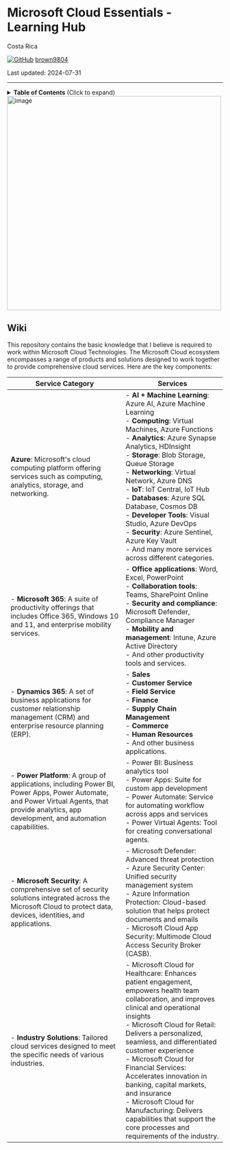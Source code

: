 # Microsoft Cloud Essentials - Learning Hub

Costa Rica

[![GitHub](https://img.shields.io/badge/--181717?logo=github&logoColor=ffffff)](https://github.com/)
[brown9804](https://github.com/brown9804)

Last updated: 2024-07-31

----------

<details>
<summary><b>Table of Contents</b> (Click to expand)</summary>

1. [Azure](./0_Azure/)  <br/>
    - [Azure Fundamentals](./0_Azure/0_AzureFundamentals/README.md)
    - [Azure Data](./0_Azure/1_AzureData/README.md)
    - [Azure Analytics](./0_Azure/2_AzureAnalytics/README.md)
    - [Azure AI](./0_Azure/3_AzureAI/README.md)
    - [Azure DevOps](./0_Azure/4_AzureDevOps/README.md)
2. [Microsoft 365](./1_MS365/) <br/>
    - [Excel](./1_MS365/Excel/) <br/>
    - [Microsoft Forms](./1_MS365/Forms) <br/>
    - [Microsoft Planner](./1_MS365/Planner/) <br/>
    - [SharePoint](./1_MS365/SharePoint/) <br/>
3. [Dynamics 365](./2_Dynamics365/) <br/>
4. [Power Platform](./3_PowerPlatform/) <br/>
    - [Power Apps](./3_PowerPlatform/Power%20Apps/) <br/>
    - [Power Bi](./3_PowerPlatform/Power%20BI/) <br/>
</details>


<img width="500" alt="image" src="https://github.com/brown9804/MSCloudEssentials_LPath/assets/24630902/9bb7da30-96d0-4bf2-aa58-d53c46b20c90">

## Wiki

This repository contains the basic knowledge that I believe is required to work within Microsoft Cloud Technologies. The Microsoft Cloud ecosystem encompasses a range of products and solutions designed to work together to provide comprehensive cloud services. Here are the key components:

| Service Category | Services |
| ------- | ------- | 
| **Azure**: Microsoft's cloud computing platform offering services such as computing, analytics, storage, and networking. |    - **AI + Machine Learning**: Azure AI, Azure Machine Learning <br/> - **Computing**: Virtual Machines, Azure Functions <br/> - **Analytics**: Azure Synapse Analytics, HDInsight <br/> - **Storage**: Blob Storage, Queue Storage <br/> - **Networking**: Virtual Network, Azure DNS <br/> - **IoT**: IoT Central, IoT Hub <br/> - **Databases**: Azure SQL Database, Cosmos DB <br/> - **Developer Tools**: Visual Studio, Azure DevOps <br/> - **Security**: Azure Sentinel, Azure Key Vault <br/> - And many more services across different categories.        |
| - **Microsoft 365**: A suite of productivity offerings that includes Office 365, Windows 10 and 11, and enterprise mobility services. |     - **Office applications**: Word, Excel, PowerPoint <br/> - **Collaboration tools**: Teams, SharePoint Online <br/> - **Security and compliance**: Microsoft Defender, Compliance Manager <br/> - **Mobility and management**: Intune, Azure Active Directory <br/> - And other productivity tools and services.       |
| - **Dynamics 365**: A set of business applications for customer relationship management (CRM) and enterprise resource planning (ERP). | - **Sales** <br/> - **Customer Service** <br/> - **Field Service** <br/> - **Finance** <br/> - **Supply Chain Management** <br/> - **Commerce** <br/> - **Human Resources** <br/> - And other business applications.|
| - **Power Platform**: A group of applications, including Power BI, Power Apps, Power Automate, and Power Virtual Agents, that provide analytics, app development, and automation capabilities. | - Power BI: Business analytics tool <br/> - Power Apps: Suite for custom app development <br/> - Power Automate: Service for automating workflow across apps and services <br/> - Power Virtual Agents: Tool for creating conversational agents. |
| - **Microsoft Security**: A comprehensive set of security solutions integrated across the Microsoft Cloud to protect data, devices, identities, and applications. | - Microsoft Defender: Advanced threat protection <br/> - Azure Security Center: Unified security management system <br/> - Azure Information Protection: Cloud-based solution that helps protect documents and emails <br/> - Microsoft Cloud App Security: Multimode Cloud Access Security Broker (CASB). |
| - **Industry Solutions**: Tailored cloud services designed to meet the specific needs of various industries. | - Microsoft Cloud for Healthcare: Enhances patient engagement, empowers health team collaboration, and improves clinical and operational insights <br/> - Microsoft Cloud for Retail: Delivers a personalized, seamless, and differentiated customer experience <br/> - Microsoft Cloud for Financial Services: Accelerates innovation in banking, capital markets, and insurance <br/> - Microsoft Cloud for Manufacturing: Delivers capabilities that support the core processes and requirements of the industry. |
